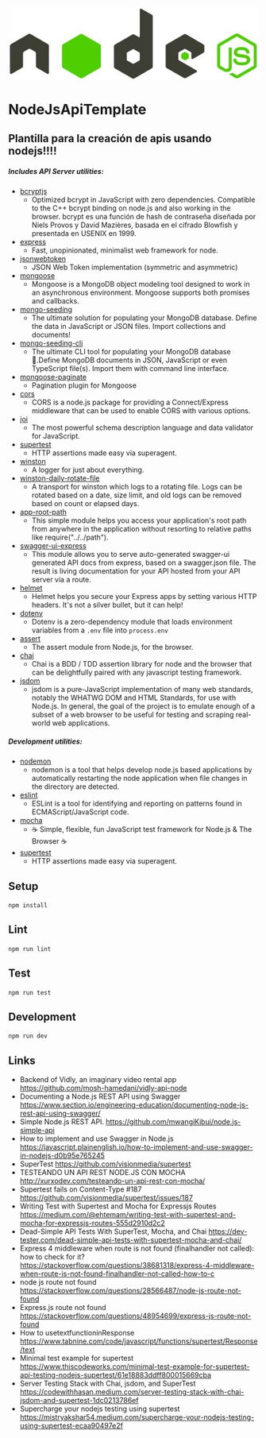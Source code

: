 ![plot](./images/node-js-640x400.jpg)

# NodeJsApiTemplate

## Plantilla para la creación de apis usando nodejs!!!!

##### Includes API Server utilities:

* [bcryptjs](https://www.npmjs.com/package/bcryptjs)
  * Optimized bcrypt in JavaScript with zero dependencies. Compatible to the C++ bcrypt binding on node.js and also working in the browser. bcrypt es una función de hash de contraseña diseñada por Niels Provos y David Mazières, basada en el cifrado Blowfish y presentada en USENIX en 1999.
* [express ](https://www.npmjs.com/package/express)
  * Fast, unopinionated, minimalist web framework for node.
* [jsonwebtoken](https://www.npmjs.com/package/jsonwebtoken)
  * JSON Web Token implementation (symmetric and asymmetric)
* [mongoose](https://www.npmjs.com/package/mongoose)
  * Mongoose is a MongoDB object modeling tool designed to work in an asynchronous environment. Mongoose supports both promises and callbacks.
* [mongo-seeding](https://www.npmjs.com/package/mongo-seeding)
  * The ultimate solution for populating your MongoDB database. Define the data in JavaScript or JSON files. Import collections and documents!
* [mongo-seeding-cli](https://www.npmjs.com/package/mongo-seeding-cli)
  * The ultimate CLI tool for populating your MongoDB database 🚀.Define MongoDB documents in JSON, JavaScript or even TypeScript file(s). Import them with command line interface.
* [mongoose-paginate](https://www.npmjs.com/package/mongoose-paginate)
  * Pagination plugin for Mongoose
* [cors](https://www.npmjs.com/package/cors)
  * CORS is a node.js package for providing a Connect/Express middleware that can be used to enable CORS with various options.
* [joi](https://www.npmjs.com/package/joi)
  * The most powerful schema description language and data validator for JavaScript.
* [supertest](https://www.npmjs.com/package/supertest)
  * HTTP assertions made easy via superagent.
* [winston](https://www.npmjs.com/package/winston)
  * A logger for just about everything.
* [winston-daily-rotate-file](https://www.npmjs.com/package/winston-daily-rotate-file)
  * A transport for winston which logs to a rotating file. Logs can be rotated based on a date, size limit, and old logs can be removed based on count or elapsed days.
* [app-root-path](https://www.npmjs.com/package/app-root-path)
  * This simple module helps you access your application's root path from anywhere in the application without resorting to relative paths like require("../../path").
* [swagger-ui-express](https://www.npmjs.com/package/swagger-ui-express)
  * This module allows you to serve auto-generated swagger-ui generated API docs from express, based on a swagger.json file. The result is living documentation for your API hosted from your API server via a route.
* [helmet](https://www.npmjs.com/package/helmet)
  * Helmet helps you secure your Express apps by setting various HTTP headers. It's not a silver bullet, but it can help!
* [dotenv](https://www.npmjs.com/package/dotenv)
  * Dotenv is a zero-dependency module that loads environment variables from a `.env` file into `process.env`
* [assert](https://www.npmjs.com/package/assert)
  * The assert module from Node.js, for the browser.
* [chai](https://www.npmjs.com/package/chai)
  * Chai is a BDD / TDD assertion library for node and the browser that can be delightfully paired with any javascript testing framework.
* [jsdom](https://www.npmjs.com/package/jsdom)
  * jsdom is a pure-JavaScript implementation of many web standards, notably the WHATWG DOM and HTML Standards, for use with Node.js. In general, the goal of the project is to emulate enough of a subset of a web browser to be useful for testing and scraping real-world web applications.

##### Development utilities:

* [nodemon](https://www.npmjs.com/package/nodemon)
  * nodemon is a tool that helps develop node.js based applications by automatically restarting the node application when file changes in the directory are detected.
* [eslint](https://www.npmjs.com/package/eslint)
  * ESLint is a tool for identifying and reporting on patterns found in ECMAScript/JavaScript code.
* [mocha](https://www.npmjs.com/package/mocha)
  * ☕️ Simple, flexible, fun JavaScript test framework for Node.js & The Browser ☕️
* [supertest](https://www.npmjs.com/package/supertest)
  * HTTP assertions made easy via superagent.

## Setup

```
npm install
```

## Lint

```
npm run lint
```

## Test

```
npm run test
```

## Development

```
npm run dev
```

## Links

+  Backend of Vidly, an imaginary video rental app <https://github.com/mosh-hamedani/vidly-api-node>
+ Documenting a Node.js REST API using Swagger <https://www.section.io/engineering-education/documenting-node-js-rest-api-using-swagger/>
+ Simple Node.js REST API. <https://github.com/mwangiKibui/node.js-simple-api>
+ How to implement and use Swagger in Node.js <https://javascript.plainenglish.io/how-to-implement-and-use-swagger-in-nodejs-d0b95e765245>
+ SuperTest <https://github.com/visionmedia/supertest>
+ TESTEANDO UN API REST NODE.JS CON MOCHA <http://xurxodev.com/testeando-un-api-rest-con-mocha/>
+ Supertest fails on Content-Type #187 <https://github.com/visionmedia/supertest/issues/187>
+ Writing Test with Supertest and Mocha for Expressjs Routes <https://medium.com/@ehtemam/writing-test-with-supertest-and-mocha-for-expressjs-routes-555d2910d2c2>
+ Dead-Simple API Tests With SuperTest, Mocha, and Chai <https://dev-tester.com/dead-simple-api-tests-with-supertest-mocha-and-chai/>
+ Express 4 middleware when route is not found (finalhandler not called): how to check for it? <https://stackoverflow.com/questions/38681318/express-4-middleware-when-route-is-not-found-finalhandler-not-called-how-to-c>
+ node js route not found <https://stackoverflow.com/questions/28566487/node-js-route-not-found>
+ Express.js route not found <https://stackoverflow.com/questions/48954699/express-js-route-not-found>
+ How to usetextfunctioninResponse <https://www.tabnine.com/code/javascript/functions/supertest/Response/text>
+ Minimal test example for supertest <https://www.thiscodeworks.com/minimal-test-example-for-supertest-api-testing-nodejs-supertest/61e18883ddff800015669cba>
+ Server Testing Stack with Chai, jsdom, and SuperTest <https://codewithhasan.medium.com/server-testing-stack-with-chai-jsdom-and-supertest-1dc0213786ef>
+ Supercharge your nodejs testing using supertest <https://mistryakshar54.medium.com/supercharge-your-nodejs-testing-using-supertest-ecaa90497e2f>